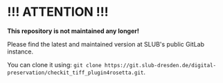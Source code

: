 # !!! ATTENTION !!!

**This repository is not maintained any longer!**

Please find the latest and maintained version at SLUB's public GitLab instance.

You can clone it using: `git clone https://git.slub-dresden.de/digital-preservation/checkit_tiff_plugin4rosetta.git`.
